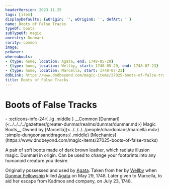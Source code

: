 ```yaml
---
headerVersion: 2023.11.25
tags: [item]
displayDefaults: {wOrigin: '', wOriginU: '', defArt: ''}
name: Boots of False Tracks
typeOf: boots
subTypeOf: magic
ancestry: Dunmari
rarity: common
image:
pcOwner:
whereabouts:
- {type: home, location: Agata, end: 1748-05-29}
- {type: home, location: Wellby, start: 1748-05-29, end: 1748-07-23}
- {type: home, location: Marcella, start: 1748-07-23}
ddbLink: https://www.dndbeyond.com/magic-items/27025-boots-of-false-tracks
title: Boots of False Tracks
---
```

# Boots of False Tracks
<div class="grid cards ext-narrow-margin ext-one-column" markdown>
- :octicons-info-24:{ .lg .middle } __Common [Dunmari](<../../../../gazetteer/greater-dunmar/realms/dunmar/dunmar.md>) Magic Boots__  
   Owned by [Marcella](<../../../../people/chardonians/marcella.md>)  
    :simple-dungeonsanddragons:{ .middle} [Mechanics](https://www.dndbeyond.com/magic-items/27025-boots-of-false-tracks) 
</div>


A pair of soft boots made of dark brown leather, which radiate illusion magic. Dunmari in origin. Can be used to change your footprints into any humanoid creature you desire. 


Originally possessed and used by [Agata](<../../../../people/fey/agata.md>). Taken from her by [Wellby](<../../../../people/pcs/dunmar-fellowship/wellby.md>) when [Dunmar Fellowship](<../../../../people/pcs/dunmar-fellowship/dunmar-fellowship.md>) killed [Agata](<../../../../people/fey/agata.md>) on May 29, 1748. Later given to Marcella, to aid her escape from Kadmos and company, on July 23, 1748. 

